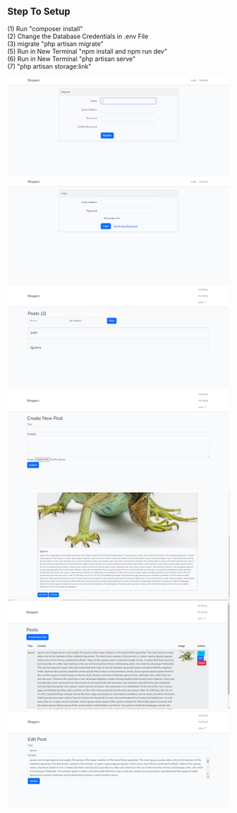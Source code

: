 ## Step To Setup
(1) Run "composer install" <br />
(2) Change the Database Credentials in .env File <br />
(3) migrate "php artisan migrate" <br />
(5) Run in New Terminal "npm install and npm run dev" <br />
(6) Run in New Terminal "php artisan serve" <br />
(7) "php artisan storage:link"<br />


![Register](/screenshots/blog_register.png)
![Login](/screenshots/blog_login.png)
![Home page](/screenshots/blog_home_page.png)
![Create blog](/screenshots/blog_create_blog.png)
![Single post](/screenshots/blog_single_post.png)
![My blogs](/screenshots/blog_my_blog.png)
![Update](/screenshots/blog_update.png)